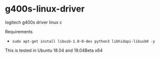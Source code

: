 # g400s-linux-driver
logitech g400s driver linux c 

Requirements
*  `sudo apt-get install libusb-1.0-0-dev python3 libhidapi-libusb0 -y `

This is tested in Ubuntu 18.04 and 19.04Beta x64
